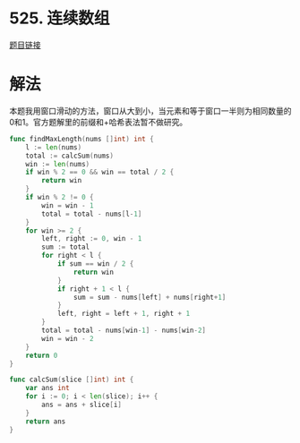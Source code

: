 # 525. 连续数组

[题目链接](https://leetcode-cn.com/problems/contiguous-array/)


# 解法

本题我用窗口滑动的方法，窗口从大到小，当元素和等于窗口一半则为相同数量的0和1。官方题解里的前缀和+哈希表法暂不做研究。

```go
func findMaxLength(nums []int) int {
    l := len(nums)
    total := calcSum(nums)
    win := len(nums)
    if win % 2 == 0 && win == total / 2 {
        return win
    }
    if win % 2 != 0 {
        win = win - 1
        total = total - nums[l-1]
    }
    for win >= 2 {
        left, right := 0, win - 1
        sum := total
        for right < l {
            if sum == win / 2 {
                return win
            }
            if right + 1 < l {
                sum = sum - nums[left] + nums[right+1]
            }
            left, right = left + 1, right + 1
        }
        total = total - nums[win-1] - nums[win-2]
        win = win - 2
    }
    return 0
}

func calcSum(slice []int) int {
    var ans int
    for i := 0; i < len(slice); i++ {
        ans = ans + slice[i]
    }
    return ans
}
```